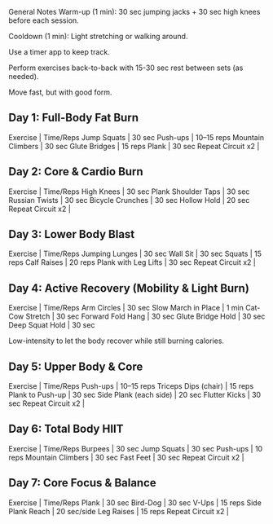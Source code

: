 General Notes
Warm-up (1 min): 30 sec jumping jacks + 30 sec high knees before each session.

Cooldown (1 min): Light stretching or walking around.

Use a timer app to keep track.

Perform exercises back-to-back with 15-30 sec rest between sets (as needed).


Move fast, but with good form.
## Day 1: Full-Body Fat Burn

Exercise                    | Time/Reps
Jump Squats                 | 30 sec
Push-ups                    | 10–15 reps
Mountain Climbers           | 30 sec
Glute Bridges               | 15 reps
Plank                       | 30 sec
Repeat Circuit x2           |

## Day 2: Core & Cardio Burn

Exercise                    | Time/Reps
High Knees                  | 30 sec
Plank Shoulder Taps         | 30 sec
Russian Twists              | 30 sec
Bicycle Crunches            | 30 sec
Hollow Hold                 | 20 sec
Repeat Circuit x2           |

## Day 3: Lower Body Blast

Exercise                    | Time/Reps
Jumping Lunges              | 30 sec
Wall Sit                    | 30 sec
Squats                      | 15 reps
Calf Raises                 | 20 reps
Plank with Leg Lifts        | 30 sec
Repeat Circuit x2           |

## Day 4: Active Recovery (Mobility & Light Burn)

Exercise                    | Time/Reps
Arm Circles                 | 30 sec
Slow March in Place         | 1 min
Cat-Cow Stretch             | 30 sec
Forward Fold Hang           | 30 sec
Glute Bridge Hold           | 30 sec
Deep Squat Hold             | 30 sec

Low-intensity to let the body recover while still burning calories.

## Day 5: Upper Body & Core

Exercise                    | Time/Reps
Push-ups                    | 10–15 reps
Triceps Dips (chair)        | 15 reps
Plank to Push-up            | 30 sec
Side Plank (each side)      | 20 sec
Flutter Kicks               | 30 sec
Repeat Circuit x2           |

## Day 6: Total Body HIIT

Exercise                    | Time/Reps
Burpees                     | 30 sec
Jump Squats                 | 30 sec
Push-ups                    | 10 reps
Mountain Climbers           | 30 sec
Fast Feet                   | 30 sec
Repeat Circuit x2           |


## Day 7: Core Focus & Balance

Exercise                    | Time/Reps
Plank                       | 30 sec
Bird-Dog                    | 30 sec
V-Ups                       | 15 reps
Side Plank Reach            | 20 sec/side
Leg Raises                  | 15 reps
Repeat Circuit x2           |
